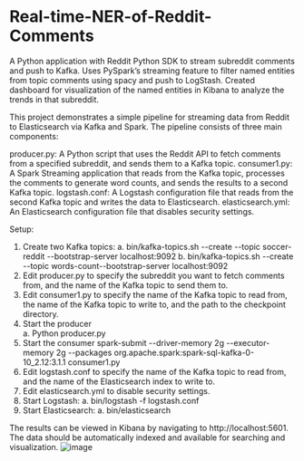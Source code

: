 # Real-time-NER-of-Reddit-Comments
A Python application with Reddit Python SDK to stream subreddit comments and push to Kafka. 
Uses PySpark’s streaming feature to filter named entities from topic comments using spacy and push to LogStash. 
Created dashboard for visualization of the named entities in Kibana to analyze the trends in that subreddit.

This project demonstrates a simple pipeline for streaming data from Reddit to Elasticsearch via Kafka and Spark. The pipeline consists of three main components:

producer.py: A Python script that uses the Reddit API to fetch comments from a specified subreddit, and sends them to a Kafka topic.
consumer1.py: A Spark Streaming application that reads from the Kafka topic, processes the comments to generate word counts, and sends the results to a second Kafka topic.
logstash.conf: A Logstash configuration file that reads from the second Kafka topic and writes the data to Elasticsearch.
elasticsearch.yml: An Elasticsearch configuration file that disables security settings.

Setup:
1.	Create two Kafka topics:
a.	bin/kafka-topics.sh --create --topic soccer-reddit --bootstrap-server localhost:9092
b.	bin/kafka-topics.sh --create --topic words-count--bootstrap-server localhost:9092
2.	Edit producer.py to specify the subreddit you want to fetch comments from, and the name of the Kafka topic to send them to. 
3.	Edit consumer1.py to specify the name of the Kafka topic to read from, the name of the Kafka topic to write to, and the path to the checkpoint directory.
4.	Start the producer	
a.	Python producer.py
5.	Start the consumer 
spark-submit --driver-memory 2g --executor-memory 2g --packages org.apache.spark:spark-sql-kafka-0-10_2.12:3.1.1 consumer1.py
6.	Edit logstash.conf to specify the name of the Kafka topic to read from, and the name of the Elasticsearch index to write to. 
7.	Edit elasticsearch.yml to disable security settings.
8.	Start Logstash:
a.	bin/logstash -f logstash.conf
9.	Start Elasticsearch:
a.	bin/elasticsearch
	
The results can be viewed in Kibana by navigating to http://localhost:5601. The data should be automatically indexed and available for searching and visualization.
![image](https://user-images.githubusercontent.com/74395528/233898213-4840c542-d167-4d43-b469-80b0ec57a5a6.png)
